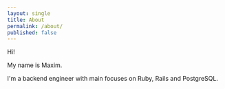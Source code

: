 ```yaml
---
layout: single
title: About
permalink: /about/
published: false
---
```


Hi!

My name is Maxim.

I'm a backend engineer with main focuses on Ruby, Rails and PostgreSQL.
